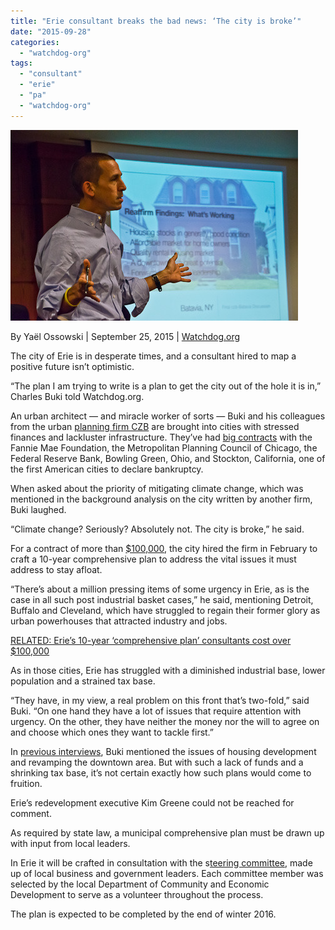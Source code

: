 ```yaml
---
title: "Erie consultant breaks the bad news: ‘The city is broke’"
date: "2015-09-28"
categories: 
  - "watchdog-org"
tags: 
  - "consultant"
  - "erie"
  - "pa"
  - "watchdog-org"
---
```


![](images/tumblr_inline_nvel99V8x71qdn1ny_540.jpg)

By Yaël Ossowski | September 25, 2015 | [Watchdog.org](http://watchdog.org/239753/erie/)

The city of Erie is in desperate times, and a consultant hired to map a positive future isn’t optimistic.

“The plan I am trying to write is a plan to get the city out of the hole it is in,” Charles Buki told Watchdog.org.

An urban architect — and miracle worker of sorts — Buki and his colleagues from the urban [planning firm CZB](https://www.google.at/url?sa=t&rct=j&q=&esrc=s&source=web&cd=1&cad=rja&uact=8&ved=0CB8QFjAAahUKEwjLxOCztpDIAhWJuBQKHeviDIs&url=http%3A%2F%2Fwww.czb.org%2F&usg=AFQjCNF2hwtzVMxU8FvIwQAjXYNevNLn2A) are brought into cities with stressed finances and lackluster infrastructure. They’ve had [big contracts](http://czb.org/about/clients/) with the Fannie Mae Foundation, the Metropolitan Planning Council of Chicago, the Federal Reserve Bank, Bowling Green, Ohio, and Stockton, California, one of the first American cities to declare bankruptcy.

When asked about the priority of mitigating climate change, which was mentioned in the background analysis on the city written by another firm, Buki laughed.

“Climate change? Seriously? Absolutely not. The city is broke,” he said.

For a contract of more than [$100,000](http://watchdog.org/238762/comprehensive-plan/), the city hired the firm in February to craft a 10-year comprehensive plan to address the vital issues it must address to stay afloat.

“There’s about a million pressing items of some urgency in Erie, as is the case in all such post industrial basket cases,” he said, mentioning Detroit, Buffalo and Cleveland, which have struggled to regain their former glory as urban powerhouses that attracted industry and jobs.

[RELATED: Erie’s 10-year ‘comprehensive plan’ consultants cost over $100,000](http://watchdog.org/238762/comprehensive-plan/)

As in those cities, Erie has struggled with a diminished industrial base, lower population and a strained tax base.

“They have, in my view, a real problem on this front that’s two-fold,” said Buki. “On one hand they have a lot of issues that require attention with urgency. On the other, they have neither the money nor the will to agree on and choose which ones they want to tackle first.”

In [previous interviews](http://watchdog.org/238762/comprehensive-plan/), Buki mentioned the issues of housing development and revamping the downtown area. But with such a lack of funds and a shrinking tax base, it’s not certain exactly how such plans would come to fruition.

Erie’s redevelopment executive Kim Greene could not be reached for comment.

As required by state law, a municipal comprehensive plan must be drawn up with input from local leaders.

In Erie it will be crafted in consultation with the s[teering committee](http://www.erie-comprehensive-plan.org/about-the-committee/), made up of local business and government leaders. Each committee member was selected by the local Department of Community and Economic Development to serve as a volunteer throughout the process.

The plan is expected to be completed by the end of winter 2016.
